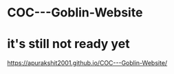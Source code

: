 # COC---Goblin-Website
# it's still not ready yet 
https://apurakshit2001.github.io/COC---Goblin-Website/
